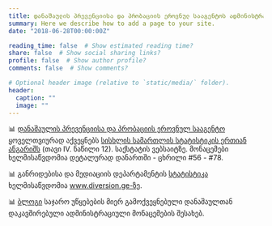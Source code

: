 ```yaml
---
title: დანაშაულის პრევენციისა და პრობაციის ეროვნულ სააგენტოს ადმინისტრაციული მონაცემები
summary: Here we describe how to add a page to your site.
date: "2018-06-28T00:00:00Z"

reading_time: false  # Show estimated reading time?
share: false  # Show social sharing links?
profile: false  # Show author profile?
comments: false  # Show comments?

# Optional header image (relative to `static/media/` folder).
header:
  caption: ""
  image: ""
---
```


:bar_chart: [დანაშაულის პრევენციისა და პრობაციის ეროვნულ სააგენტო](https://www.facebook.com/CenterforCrimePrevention) ყოველთვიურად აქვეყნებს [სისხლის სამართლის სტატისტიკის ერთიან ანგარიშს](https://www.geostat.ge/ka/modules/categories/679/siskhlis-samartlis-statistikis-ertiani-angarishi) (თავი IV. ნაწილი 12). საქსტატის ვებსაიტზე. მონაცემები ხელმისაწვდომია დეტალურად დანართში - ცხრილი #56 - #78. 


:bar_chart: განრიდებისა და მედიაციის დეპარტამენტის [სტატისტიკა](http://diversion.ge/?action=page&pid=52&lang=geo) ხელმისაწვდომია www.diversion.ge-ზე. 

:bar_chart: [ბლოგი](https://temurgugushvili.ge/ka/category/%E1%83%90%E1%83%93%E1%83%9B%E1%83%98%E1%83%9C%E1%83%98%E1%83%A1%E1%83%A2%E1%83%A0%E1%83%90%E1%83%AA%E1%83%98%E1%83%A3%E1%83%9A%E1%83%98-%E1%83%9B%E1%83%9D%E1%83%9C%E1%83%90%E1%83%AA%E1%83%94%E1%83%9B%E1%83%94%E1%83%91%E1%83%98/) საჯარო უწყებების მიერ გამოქვეყნებული დანაშაულთან დაკავშირებული ადმინისტრაციული მონაცემების შესახებ. 




